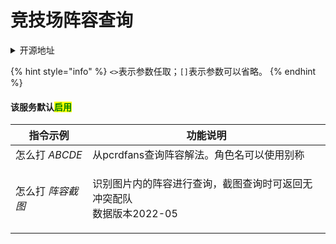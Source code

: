 # 竞技场阵容查询

<details>

<summary>开源地址</summary>

Hoshino的原生功能，现pcrdfans.com已不提供APIKEY

截图查询：[https://github.com/watermellye/arena](https://github.com/watermellye/arena)

</details>

{% hint style="info" %}
`<>`表示参数任取；`[]`表示参数可以省略。
{% endhint %}

#### 该服务默认<mark style="color:green;">启用</mark>

| 指令示例        | 功能说明                                             |
| ----------- | ------------------------------------------------ |
| 怎么打 _ABCDE_ | 从pcrdfans查询阵容解法。角色名可以使用别称                        |
| 怎么打 _阵容截图_  | <p>识别图片内的阵容进行查询，截图查询时可返回无冲突配队<br>数据版本2022-05</p> |
